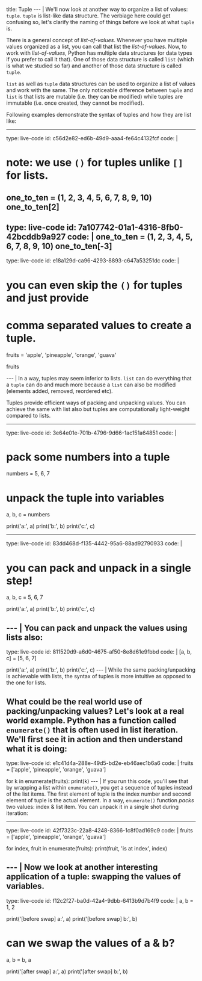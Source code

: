 title: Tuple
--- |
  We'll now look at another way to organize a list of values: `tuple`. `tuple` is list-like data structure. The verbiage here could get confusing so, let's clarify the naming of things before we look at what `tuple` is.

  There is a general concept of _list-of-values_. Whenever you have multiple values organized as a list, you can call that list the _list-of-values_. Now, to work with _list-of-values_, Python has multiple data structures (or data types if you prefer to call it that). One of those data structure is called `list` (which is what we studied so far) and another of those data structure is called `tuple`.

  `list` as well as `tuple` data structures can be used to organize a list of values and work with the same. The only noticeable difference between `tuple` and `list` is that lists are mutable (i.e. they can be modified) while tuples are immutable (i.e. once created, they cannot be modified).

  Following examples demonstrate the syntax of tuples and how they are list like:

---
type: live-code
id: c56d2e82-ed6b-49d9-aaa4-fe64c4132fcf
code: |
  # note: we use `()` for tuples unlike `[]` for lists.
  one_to_ten = (1, 2, 3, 4, 5, 6, 7, 8, 9, 10)
  one_to_ten[2]
---
type: live-code
id: 7a107742-01a1-4316-8fb0-42bcddb9a927
code: |
  one_to_ten = (1, 2, 3, 4, 5, 6, 7, 8, 9, 10)
  one_to_ten[-3]
---
type: live-code
id: e18a129d-ca96-4293-8893-c647a53251dc
code: |
  # you can even skip the `()` for tuples and just provide
  # comma separated values to create a tuple.
  fruits = 'apple', 'pineapple', 'orange', 'guava'

  fruits

--- |
  In a way, tuples may seem inferior to lists. `list` can do everything that a `tuple` can do and much more because a `list` can also be modified (elements added, removed, reordered etc).

  Tuples provide efficient ways of packing and unpacking values. You can achieve the same with list also but tuples are computationally light-weight compared to lists.

---
type: live-code
id: 3e64e01e-701b-4796-9d66-1ac151a64851
code: |
  # pack some numbers into a tuple
  numbers = 5, 6, 7

  # unpack the tuple into variables
  a, b, c = numbers

  print('a:', a)
  print('b:', b)
  print('c:', c)

---
type: live-code
id: 83dd468d-f135-4442-95a6-88ad92790933
code: |
  # you can pack and unpack in a single step!
  a, b, c = 5, 6, 7

  print('a:', a)
  print('b:', b)
  print('c:', c)

--- |
  You can pack and unpack the values using lists also:
---
type: live-code
id: 811520d9-a6d0-4675-af50-8e8d61e9fbbd
code: |
  [a, b, c] = [5, 6, 7]

  print('a:', a)
  print('b:', b)
  print('c:', c)
--- |
  While the same packing/unpacking is achievable with lists, the syntax of tuples is more intuitive as opposed to the one for lists.

  What could be the real world use of packing/unpacking values? Let's look at a real world example. Python has a function called `enumerate()` that is often used in list iteration. We'll first see it in action and then understand what it is doing:
---
type: live-code
id: e1c41d4a-288e-49d5-bd2e-eb46aec1b6a6
code: |
  fruits = ['apple', 'pineapple', 'orange', 'guava']

  for k in enumerate(fruits):
    print(k)
--- |
  If you run this code, you'll see that by wrapping a list within `enumerate()`, you get a sequence of tuples instead of the list items. The first element of tuple is the index number and second element of tuple is the actual element. In a way, `enumerate()` function _packs_ two values: index & list item. You can unpack it in a single shot during iteration:

---
type: live-code
id: 42f7323c-22a8-4248-8366-1c8f0ad169c9
code: |
  fruits = ['apple', 'pineapple', 'orange', 'guava']

  for index, fruit in enumerate(fruits):
    print(fruit, 'is at index', index)

--- |
  Now we look at another interesting application of a tuple: swapping the values of variables.
---
type: live-code
id: f12c2f27-ba0d-42a4-9dbb-6413b9d7b4f9
code: |
  a, b = 1, 2

  print('[before swap] a:', a)
  print('[before swap] b:', b)

  # can we swap the values of a & b?
  a, b = b, a

  print('[after swap] a:', a)
  print('[after swap] b:', b)
